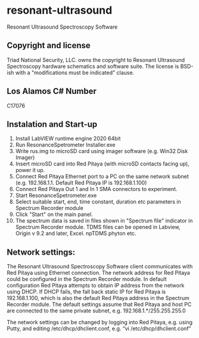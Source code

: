 # resonant-ultrasound
Resonant Ultrasound Spectroscopy Software


Copyright and license
---------------------

Triad National Security, LLC. owns the copyright to Resonant Ultrasound Spectroscopy hardware schematics and software suite.  The license is BSD-ish with a "modifications must be indicated" clause.

## Los Alamos C# Number
C17076

## Instalation and Start-up
1. Install LabVIEW runtime engine 2020 64bit
2. Run ResonanceSpetrometer Installer.exe
3. Write rus.img to microSD card using imager software (e.g. Win32 Disk Imager)
4. Insert microSD card into Red Pitaya (with microSD contacts facing up), power it up.
5. Connect Red Pitaya Ethernet port to a PC on the same network subnet (e.g. 192.168.1.1. Default Red Pitaya IP is 192.168.1.100)
6. Connect Red Pitaya Out 1  and In 1 SMA connectors to experiment.
7. Start ResonanceSpetrometer.exe
8. Select suitable start, end, time constant, duration etc parameters in Spectrum Recorder module
9. Click "Start" on the main panel.
10. The spectrum data is saved in files shown in "Spectrum file" indicator in Spectrum Recorder module. TDMS files can be opened in Labview, Origin v 9.2 and later, Excel. npTDMS phyton etc.

## Network settings:
The Resonant Ultrasound Spectroscopy Software client communicates with Red Pitaya using Ethernet connection. The network address for Red Pitaya could be configured in the Spectrum Recorder module. In default configuration Red Pitaya attempts to obtain IP address from the network using DHCP. If DHCP fails, 
the fall back static IP for Red Pitaya is 192.168.1.100, which is also the default Red Pitaya address in the Spectrum Recorder module. The default settings assume that Red Pitaya and host PC are connected to the same private subnet, e.g. 192.168.1.*/255.255.255.0

The network settings can be changed by logging into Red Pitaya, e.g. using Putty, and editing /etc/dhcp/dhclient.conf, e.g. “vi /etc/dhcp/dhclient.conf”
